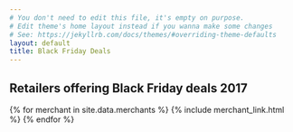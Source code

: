 ```yaml
---
# You don't need to edit this file, it's empty on purpose.
# Edit theme's home layout instead if you wanna make some changes
# See: https://jekyllrb.com/docs/themes/#overriding-theme-defaults
layout: default
title: Black Friday Deals
---
```

<h2>Retailers offering Black Friday deals 2017</h2>
<div class="merchants">
  {% for merchant in site.data.merchants %}
    {% include merchant_link.html %}
  {% endfor %}
</div>
